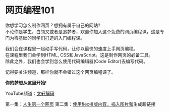 # 网页编程101

你想学习怎么制作网页？想拥有属于自己的网站?  
不论你是学生，白领又或者是追梦者，欢迎你加入这个免费的网页编程课，这是专门为零基础的同学们打造的入门编程课。  

我们会在课程里一起动手写代码，让你以最快的速度上手网页编程。  
在课程里我们会学到HTML, CSS和JavaScript。这是制作网页的必备工具。  
除此之外，我们也会学到怎么使用代码编辑器(Code Editor)去编写代码。  

记得要关注频道，那样你就不会错过这个网页编程课了。  

**你的梦想从这里开始!**  

YouTube频道：[文轩解码](https://www.youtube.com/channel/UCUeyghhDd1AguJvxZHvc_jA)  


第一集：[人生第一个网页](https://bit.ly/3cHVUXw)
第二集：[使用flex排版内容，<img>插入图片和<a>生成超链接](https://bit.ly/3dVMLL7)

